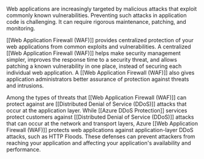 Web applications are increasingly targeted by malicious attacks that exploit commonly known vulnerabilities. Preventing such attacks in application code is challenging. It can require rigorous maintenance, patching, and monitoring.

[[Web Application Firewall (WAF)]] provides centralized protection of your web applications from common exploits and vulnerabilities. A centralized [[Web Application Firewall (WAF)]] helps make security management simpler, improves the response time to a security threat, and allows patching a known vulnerability in one place, instead of securing each individual web application. A [[Web Application Firewall (WAF)]] also gives application administrators better assurance of protection against threats and intrusions.

Among the types of threats that [[Web Application Firewall (WAF)]] can protect against are [[Distributed Denial of Service (DDoS)]] attacks that occur at the application layer. While [[Azure DDoS Protection]] services protect customers against [[Distributed Denial of Service (DDoS)]] attacks that can occur at the network and transport layers, Azure [[Web Application Firewall (WAF)]] protects web applications against application-layer DDoS attacks, such as HTTP Floods. These defenses can prevent attackers from reaching your application and affecting your application's availability and performance.